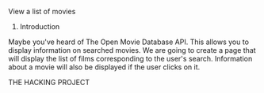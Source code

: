 View a list of movies
1. Introduction

Maybe you've heard of The Open Movie Database API. This allows you to display information on searched movies. We are going
to create a page that will display the list of films corresponding to the user's search. Information about a movie will 
also be displayed if the user clicks on it. 

THE HACKING PROJECT 
